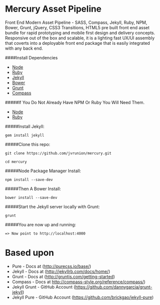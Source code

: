Mercury Asset Pipeline
===============================

Front End Modern Asset Pipeline - SASS, Compass, Jekyll, Ruby, NPM, Bower, Grunt, jQuery, CSS3 Transitions, HTML5 pre built front end asset bundle for rapid prototyping and mobile first design and delivery concepts.  Responsive out of the box and scalable, it is a lighting fast UX/UI assembly that coverts into a deployable front end package that is easily integrated with any back end.


####Install Dependencies

- [Node](http://nodejs.org/)
- [Ruby](https://www.ruby-lang.org/en/downloads/)
- [Jekyll](http://jekyllrb.com/)
- [Bower](http://bower.io/)
- [Grunt](http://gruntjs.com/)
- [Compass](http://compass-style.org/)

#####If You Do Not Already Have NPM Or Ruby You Will Need Them.

- [Node](http://nodejs.org/)
- [Ruby](https://www.ruby-lang.org/en/downloads/)

#####Install Jekyll:

``gem install jekyll``

#####Clone this repo:

``git clone https://github.com/jvrunion/mercury.git``

``cd mercury``

#####Node Package Manager Install:

``npm install --save-dev``

#####Then A Bower Install:

``bower install --save-dev``

#####Start the Jekyll server locally with Grunt:

``grunt``

#####You are now up and running:

``=> Now point to http://localhost:4000``

Based upon
==========

- Pure - Docs at (http://purecss.io/base/)
- Jekyll - Docs at (http://jekyllrb.com/docs/home/)
- Grunt - Docs at (http://gruntjs.com/getting-started)
- Compass - Docs at http://compass-style.org/reference/compass/)
- Jekyll Grunt - GitHub Account (https://github.com/dannygarcia/grunt-jekyll)
- Jekyll Pure - GitHub Account (https://github.com/brickgao/jekyll-pure)
